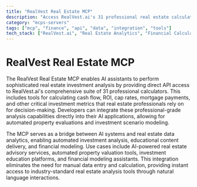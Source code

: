 ```yaml
---
title: "RealVest Real Estate MCP"
description: "Access RealVest.ai's 31 professional real estate calculators and educational resources for AI-powered investment analysis."
category: "mcps-servers"
tags: ["mcp", "finance", "api", "data", "integration", "tools"]
tech_stack: ["RealVest.ai", "Real Estate Analytics", "Financial Calculators", "Investment Analysis", "API Integration"]
---
```


# RealVest Real Estate MCP

The RealVest Real Estate MCP enables AI assistants to perform sophisticated real estate investment analysis by providing direct API access to RealVest.ai's comprehensive suite of 31 professional calculators. This includes tools for calculating cash flow, ROI, cap rates, mortgage payments, and other critical investment metrics that real estate professionals rely on for decision-making. Developers can integrate these professional-grade analysis capabilities directly into their AI applications, allowing for automated property evaluations and investment scenario modeling.

The MCP serves as a bridge between AI systems and real estate data analytics, enabling automated investment analysis, educational content delivery, and financial modeling. Use cases include AI-powered real estate advisory services, automated property valuation tools, investment education platforms, and financial modeling assistants. This integration eliminates the need for manual data entry and calculation, providing instant access to industry-standard real estate analysis tools through natural language interactions.
